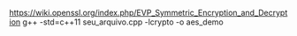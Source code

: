 https://wiki.openssl.org/index.php/EVP_Symmetric_Encryption_and_Decryption
g++ -std=c++11 seu_arquivo.cpp -lcrypto -o aes_demo